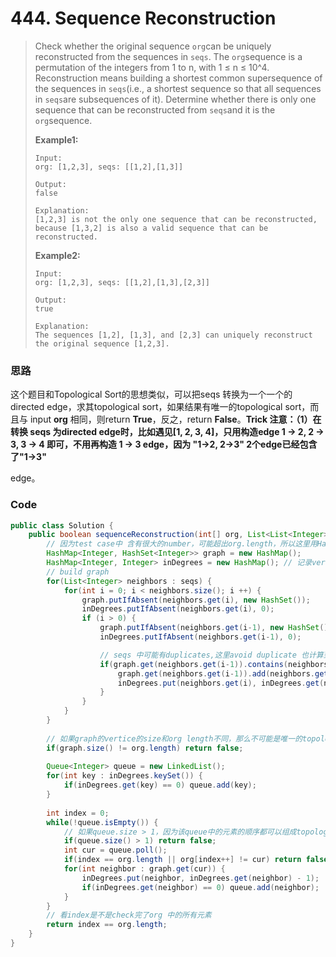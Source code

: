# 444. Sequence Reconstruction

> Check whether the original sequence `org`can be uniquely reconstructed from the sequences in `seqs`.  The `org`sequence is a permutation of the integers from 1 to n, with 1 ≤ n ≤ 10^4. Reconstruction means building a shortest common supersequence of the sequences in `seqs`\(i.e., a shortest sequence so that all sequences in `seqs`are subsequences of it\). Determine whether there is only one sequence that can be reconstructed from `seqs`and it is the `org`sequence.
>
> **Example1:**
>
> ```
> Input:
> org: [1,2,3], seqs: [[1,2],[1,3]]
>
> Output:
> false
>
> Explanation:
> [1,2,3] is not the only one sequence that can be reconstructed, because [1,3,2] is also a valid sequence that can be reconstructed.
> ```
>
> **Example2:**
>
> ```
> Input:
> org: [1,2,3], seqs: [[1,2],[1,3],[2,3]]
>
> Output:
> true
>
> Explanation:
> The sequences [1,2], [1,3], and [2,3] can uniquely reconstruct the original sequence [1,2,3].
> ```

### 思路

这个题目和Topological Sort的思想类似，可以把seqs 转换为一个一个的directed edge，求其topological sort，如果结果有唯一的topological sort，而且与 input **org** 相同，则return **True**，反之，return **False**。**Trick 注意：（1）**在转换 seqs 为directed edge时，比如遇见\[1, 2, 3, 4\]，只用构造edge 1 -&gt; 2, 2 -&gt; 3, 3 -&gt; 4 即可，不用再构造 1 -&gt; 3 edge，因为 **"1-&gt;2, 2-&gt;3"** 2个edge已经包含了**"1-&gt;3"**

edge。

### Code

```java
public class Solution {
    public boolean sequenceReconstruction(int[] org, List<List<Integer>> seqs) {
        // 因为test case中 含有很大的number，可能超出org.length，所以这里用HashMap表示graph，不用List<> 表示
        HashMap<Integer, HashSet<Integer>> graph = new HashMap();
        HashMap<Integer, Integer> inDegrees = new HashMap(); // 记录vertice indgree的个数
        // build graph
        for(List<Integer> neighbors : seqs) {
            for(int i = 0; i < neighbors.size(); i ++) {
                graph.putIfAbsent(neighbors.get(i), new HashSet());
                inDegrees.putIfAbsent(neighbors.get(i), 0);
                if (i > 0) {
                    graph.putIfAbsent(neighbors.get(i-1), new HashSet());
                    inDegrees.putIfAbsent(neighbors.get(i-1), 0);

                    // seqs 中可能有duplicates,这里avoid duplicate 也计算到inDegrees的个数中
                    if(graph.get(neighbors.get(i-1)).contains(neighbors.get(i)) == false) {
                        graph.get(neighbors.get(i-1)).add(neighbors.get(i));
                        inDegrees.put(neighbors.get(i), inDegrees.get(neighbors.get(i)) + 1);
                    }
                }
            }
        }
        
        // 如果graph的vertice的size和org length不同，那么不可能是唯一的topological sort
        if(graph.size() != org.length) return false;
        
        Queue<Integer> queue = new LinkedList();
        for(int key : inDegrees.keySet()) {
            if(inDegrees.get(key) == 0) queue.add(key);
        }
        
        int index = 0;
        while(!queue.isEmpty()) {
            // 如果queue.size > 1，因为该queue中的元素的顺序都可以组成topological sort，则说明没有唯一的拓扑排序
            if(queue.size() > 1) return false;
            int cur = queue.poll();
            if(index == org.length || org[index++] != cur) return false;
            for(int neighbor : graph.get(cur)) {
                inDegrees.put(neighbor, inDegrees.get(neighbor) - 1);
                if(inDegrees.get(neighbor) == 0) queue.add(neighbor);
            }
        }
        // 看index是不是check完了org 中的所有元素
        return index == org.length;
    }
}
```



